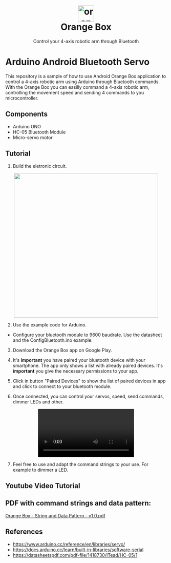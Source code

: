 <h1 align="center">
  <img src="https://user-images.githubusercontent.com/65542005/187566565-5d6df353-c9e5-4401-8713-d37f56f58836.png" alt="orange-box-app" width="50px">
  <br>
  Orange Box
</h1>

<p align="center">
Control your 4-axis robotic arm through Bluetooth
</p>

# Arduino Android Bluetooth Servo
This repository is a sample of how to use Android Orange Box application to control a 4-axis robotic arm using Arduino through Bluetooth commands.
With the Orange Box you can easilly command a 4-axis robotic arm, controlling the movement speed and sending 4 commands to you microcontroller.

## Components
- Arduino UNO
- HC-05 Bluetooth Module 
- Micro-servo motor

## Tutorial
1. Build the eletronic circuit.
<div align="center">
<img src="https://user-images.githubusercontent.com/65542005/187976370-e414fffe-040b-4535-91a6-142f2f65fcef.png" width="450px">
</div>

2. Use the example code for Arduino. 
- Configure your bluetooth module to 9600 baudrate. Use the datasheet and the ConfigBluetooth.ino example.

3. Download the Orange Box app on Google Play.

4. It's <strong> important</strong> you have paired your bluetooth device with your smartphone. The app only shows a list with already paired devices.
It's <strong>important</strong> you give the necessary permissions to your app.

5. Click in button "Paired Devices" to show the list of paired devices in app and click to connect to your bluetooth module. 

6. Once connected, you can control your servos, speed, send commands, dimmer LEDs and other.

<div align="center">
<video src="https://user-images.githubusercontent.com/65542005/187903210-35363d1e-ced0-4628-b4e8-f874c80e61e0.mp4" autoplay>
</div>

7. Feel free to use and adapt the command strings to your use. For example to dimmer a LED.

## Youtube Video Tutorial

## PDF with command strings and data pattern:
[Orange Box - String and Data Pattern - v1.0.pdf](https://github.com/richardribeiro1/arduino-android-bluetooth-servo/files/9469507/Orange.Box.-.String.and.Data.Pattern.-.v1.0.pdf)

## References
- https://www.arduino.cc/reference/en/libraries/servo/
- https://docs.arduino.cc/learn/built-in-libraries/software-serial
- https://datasheetspdf.com/pdf-file/1418730/ITead/HC-05/1

